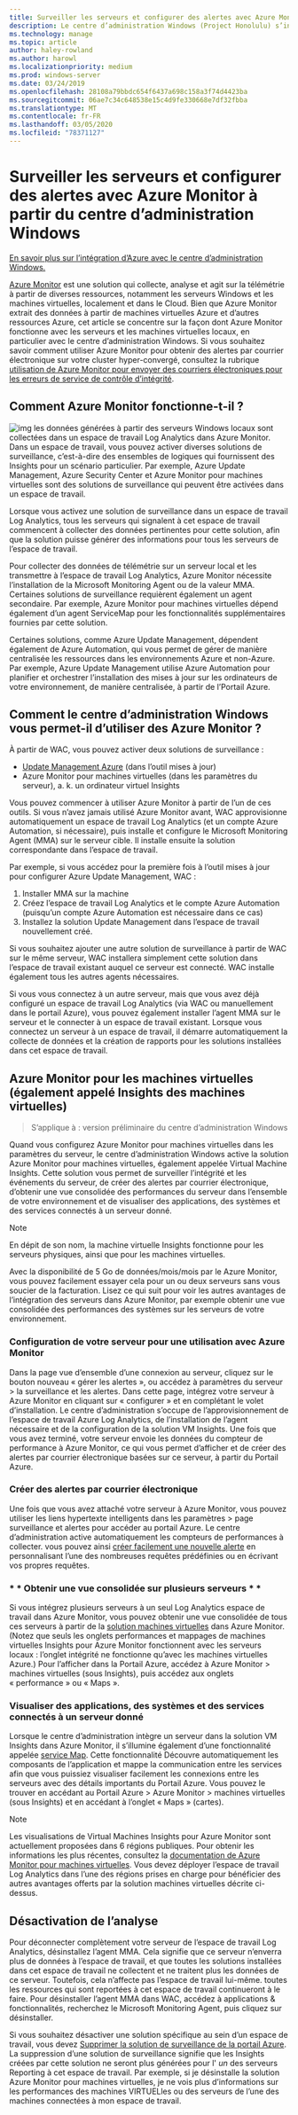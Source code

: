 ```yaml
---
title: Surveiller les serveurs et configurer des alertes avec Azure Monitor à partir du centre d’administration Windows
description: Le centre d’administration Windows (Project Honolulu) s’intègre à Azure Monitor
ms.technology: manage
ms.topic: article
author: haley-rowland
ms.author: harowl
ms.localizationpriority: medium
ms.prod: windows-server
ms.date: 03/24/2019
ms.openlocfilehash: 28108a79bbdc654f6437a698c158a3f74d4423ba
ms.sourcegitcommit: 06ae7c34c648538e15c4d9fe330668e7df32fbba
ms.translationtype: MT
ms.contentlocale: fr-FR
ms.lasthandoff: 03/05/2020
ms.locfileid: "78371127"
---
```

# <a name="monitor-servers-and-configure-alerts-with-azure-monitor-from-windows-admin-center"></a>Surveiller les serveurs et configurer des alertes avec Azure Monitor à partir du centre d’administration Windows

[En savoir plus sur l’intégration d’Azure avec le centre d’administration Windows.](../plan/azure-integration-options.md)

[Azure Monitor](https://docs.microsoft.com/azure/azure-monitor/overview) est une solution qui collecte, analyse et agit sur la télémétrie à partir de diverses ressources, notamment les serveurs Windows et les machines virtuelles, localement et dans le Cloud. Bien que Azure Monitor extrait des données à partir de machines virtuelles Azure et d’autres ressources Azure, cet article se concentre sur la façon dont Azure Monitor fonctionne avec les serveurs et les machines virtuelles locaux, en particulier avec le centre d’administration Windows. Si vous souhaitez savoir comment utiliser Azure Monitor pour obtenir des alertes par courrier électronique sur votre cluster hyper-convergé, consultez la rubrique [utilisation de Azure Monitor pour envoyer des courriers électroniques pour les erreurs de service de contrôle d’intégrité](https://docs.microsoft.com/windows-server/storage/storage-spaces/configure-azure-monitor).

## <a name="how-does-azure-monitor-work"></a>Comment Azure Monitor fonctionne-t-il ?
![img](../media/azure-monitor-diagram.png) les données générées à partir des serveurs Windows locaux sont collectées dans un espace de travail Log Analytics dans Azure Monitor. Dans un espace de travail, vous pouvez activer diverses solutions de surveillance, c’est-à-dire des ensembles de logiques qui fournissent des Insights pour un scénario particulier. Par exemple, Azure Update Management, Azure Security Center et Azure Monitor pour machines virtuelles sont des solutions de surveillance qui peuvent être activées dans un espace de travail. 

Lorsque vous activez une solution de surveillance dans un espace de travail Log Analytics, tous les serveurs qui signalent à cet espace de travail commencent à collecter des données pertinentes pour cette solution, afin que la solution puisse générer des informations pour tous les serveurs de l’espace de travail. 

Pour collecter des données de télémétrie sur un serveur local et les transmettre à l’espace de travail Log Analytics, Azure Monitor nécessite l’installation de la Microsoft Monitoring Agent ou de la valeur MMA. Certaines solutions de surveillance requièrent également un agent secondaire. Par exemple, Azure Monitor pour machines virtuelles dépend également d’un agent ServiceMap pour les fonctionnalités supplémentaires fournies par cette solution. 

Certaines solutions, comme Azure Update Management, dépendent également de Azure Automation, qui vous permet de gérer de manière centralisée les ressources dans les environnements Azure et non-Azure. Par exemple, Azure Update Management utilise Azure Automation pour planifier et orchestrer l’installation des mises à jour sur les ordinateurs de votre environnement, de manière centralisée, à partir de l’Portail Azure.


## <a name="how-does-windows-admin-center-enable-you-to-use-azure-monitor"></a>Comment le centre d’administration Windows vous permet-il d’utiliser des Azure Monitor ?

À partir de WAC, vous pouvez activer deux solutions de surveillance :

- [Update Management Azure](azure-update-management.md) (dans l’outil mises à jour)
- Azure Monitor pour machines virtuelles (dans les paramètres du serveur), a. k. un ordinateur virtuel Insights

Vous pouvez commencer à utiliser Azure Monitor à partir de l’un de ces outils. Si vous n’avez jamais utilisé Azure Monitor avant, WAC approvisionne automatiquement un espace de travail Log Analytics (et un compte Azure Automation, si nécessaire), puis installe et configure le Microsoft Monitoring Agent (MMA) sur le serveur cible. Il installe ensuite la solution correspondante dans l’espace de travail. 

Par exemple, si vous accédez pour la première fois à l’outil mises à jour pour configurer Azure Update Management, WAC :

1. Installer MMA sur la machine
2. Créez l’espace de travail Log Analytics et le compte Azure Automation (puisqu’un compte Azure Automation est nécessaire dans ce cas)
3. Installez la solution Update Management dans l’espace de travail nouvellement créé.

Si vous souhaitez ajouter une autre solution de surveillance à partir de WAC sur le même serveur, WAC installera simplement cette solution dans l’espace de travail existant auquel ce serveur est connecté. WAC installe également tous les autres agents nécessaires.

Si vous vous connectez à un autre serveur, mais que vous avez déjà configuré un espace de travail Log Analytics (via WAC ou manuellement dans le portail Azure), vous pouvez également installer l’agent MMA sur le serveur et le connecter à un espace de travail existant. Lorsque vous connectez un serveur à un espace de travail, il démarre automatiquement la collecte de données et la création de rapports pour les solutions installées dans cet espace de travail.

## <a name="azure-monitor-for-virtual-machines-aka-virtual-machine-insights"></a>Azure Monitor pour les machines virtuelles (également appelé Insights des machines virtuelles)
>S’applique à : version préliminaire du centre d’administration Windows

Quand vous configurez Azure Monitor pour machines virtuelles dans les paramètres du serveur, le centre d’administration Windows active la solution Azure Monitor pour machines virtuelles, également appelée Virtual Machine Insights. Cette solution vous permet de surveiller l’intégrité et les événements du serveur, de créer des alertes par courrier électronique, d’obtenir une vue consolidée des performances du serveur dans l’ensemble de votre environnement et de visualiser des applications, des systèmes et des services connectés à un serveur donné.

> [!NOTE]
> En dépit de son nom, la machine virtuelle Insights fonctionne pour les serveurs physiques, ainsi que pour les machines virtuelles.

Avec la disponibilité de 5 Go de données/mois/mois par le Azure Monitor, vous pouvez facilement essayer cela pour un ou deux serveurs sans vous soucier de la facturation. Lisez ce qui suit pour voir les autres avantages de l’intégration des serveurs dans Azure Monitor, par exemple obtenir une vue consolidée des performances des systèmes sur les serveurs de votre environnement.

### <a name="set-up-your-server-for-use-with-azure-monitor"></a>**Configuration de votre serveur pour une utilisation avec Azure Monitor**

Dans la page vue d’ensemble d’une connexion au serveur, cliquez sur le bouton nouveau « gérer les alertes », ou accédez à paramètres du serveur > la surveillance et les alertes. Dans cette page, intégrez votre serveur à Azure Monitor en cliquant sur « configurer » et en complétant le volet d’installation. Le centre d’administration s’occupe de l’approvisionnement de l’espace de travail Azure Log Analytics, de l’installation de l’agent nécessaire et de la configuration de la solution VM Insights. Une fois que vous avez terminé, votre serveur envoie les données du compteur de performance à Azure Monitor, ce qui vous permet d’afficher et de créer des alertes par courrier électronique basées sur ce serveur, à partir du Portail Azure.

### <a name="create-email-alerts"></a>**Créer des alertes par courrier électronique**

Une fois que vous avez attaché votre serveur à Azure Monitor, vous pouvez utiliser les liens hypertexte intelligents dans les paramètres > page surveillance et alertes pour accéder au portail Azure. Le centre d’administration active automatiquement les compteurs de performances à collecter. vous pouvez ainsi [créer facilement une nouvelle alerte](https://docs.microsoft.com/azure/azure-monitor/platform/alerts-log) en personnalisant l’une des nombreuses requêtes prédéfinies ou en écrivant vos propres requêtes.

### <a name="get-a-consolidated-view-across-multiple-servers-"></a>\* * Obtenir une vue consolidée sur plusieurs serveurs * *

Si vous intégrez plusieurs serveurs à un seul Log Analytics espace de travail dans Azure Monitor, vous pouvez obtenir une vue consolidée de tous ces serveurs à partir de la [solution machines virtuelles](https://docs.microsoft.com/azure/azure-monitor/insights/vminsights-overview) dans Azure Monitor.  (Notez que seuls les onglets performances et mappages de machines virtuelles Insights pour Azure Monitor fonctionnent avec les serveurs locaux : l’onglet intégrité ne fonctionne qu’avec les machines virtuelles Azure.) Pour l’afficher dans la Portail Azure, accédez à Azure Monitor > machines virtuelles (sous Insights), puis accédez aux onglets « performance » ou « Maps ».

### <a name="visualize-apps-systems-and-services-connected-to-a-given-server"></a>**Visualiser des applications, des systèmes et des services connectés à un serveur donné**

Lorsque le centre d’administration intègre un serveur dans la solution VM Insights dans Azure Monitor, il s’illumine également d’une fonctionnalité appelée [service Map](https://docs.microsoft.com/azure/azure-monitor/insights/service-map). Cette fonctionnalité Découvre automatiquement les composants de l’application et mappe la communication entre les services afin que vous puissiez visualiser facilement les connexions entre les serveurs avec des détails importants du Portail Azure. Vous pouvez le trouver en accédant au Portail Azure > Azure Monitor > machines virtuelles (sous Insights) et en accédant à l’onglet « Maps » (cartes).

> [!NOTE]
> Les visualisations de Virtual Machines Insights pour Azure Monitor sont actuellement proposées dans 6 régions publiques.  Pour obtenir les informations les plus récentes, consultez la [documentation de Azure Monitor pour machines virtuelles](https://docs.microsoft.com/azure/azure-monitor/insights/vminsights-onboard#log-analytics).  Vous devez déployer l’espace de travail Log Analytics dans l’une des régions prises en charge pour bénéficier des autres avantages offerts par la solution machines virtuelles décrite ci-dessus.

## <a name="disabling-monitoring"></a>Désactivation de l’analyse

Pour déconnecter complètement votre serveur de l’espace de travail Log Analytics, désinstallez l’agent MMA. Cela signifie que ce serveur n’enverra plus de données à l’espace de travail, et que toutes les solutions installées dans cet espace de travail ne collectent et ne traitent plus les données de ce serveur. Toutefois, cela n’affecte pas l’espace de travail lui-même. toutes les ressources qui sont reportées à cet espace de travail continueront à le faire. Pour désinstaller l’agent MMA dans WAC, accédez à applications & fonctionnalités, recherchez le Microsoft Monitoring Agent, puis cliquez sur désinstaller.

Si vous souhaitez désactiver une solution spécifique au sein d’un espace de travail, vous devez [Supprimer la solution de surveillance de la portail Azure](https://docs.microsoft.com/azure/azure-monitor/insights/solutions#remove-a-management-solution). La suppression d’une solution de surveillance signifie que les Insights créées par cette solution ne seront plus générées pour l' _un_ des serveurs Reporting à cet espace de travail. Par exemple, si je désinstalle la solution Azure Monitor pour machines virtuelles, je ne vois plus d’informations sur les performances des machines VIRTUELles ou des serveurs de l’une des machines connectées à mon espace de travail.